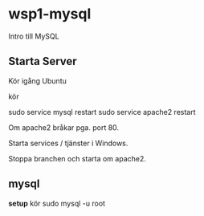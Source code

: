 # wsp1-mysql
Intro till MySQL

## Starta Server

Kör igång Ubuntu

kör

  sudo service mysql restart
  sudo service apache2 restart


Om apache2 bråkar pga. port 80.

Starta services / tjänster i Windows.

Stoppa branchen och starta om apache2.

## mysql

**setup**
kör
     sudo mysql -u root

